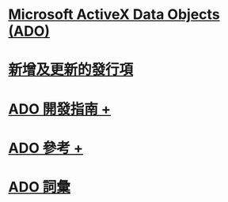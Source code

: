 # [Microsoft ActiveX Data Objects (ADO)](microsoft-activex-data-objects-ado.md)
# [新增及更新的發行項](new-updated-ado.md)

# [ADO 開發指南 +](./guide/ado-programmer-s-guide.md)
# [ADO 參考 +](./reference/ado-glossary.md)

# [ADO 詞彙](ado-glossary.md)
